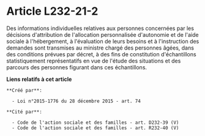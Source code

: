 # Article L232-21-2

Des informations individuelles relatives aux personnes concernées par les décisions d'attribution de l'allocation
personnalisée d'autonomie et de l'aide sociale à l'hébergement, à l'évaluation de leurs besoins et à l'instruction des
demandes sont transmises au ministre chargé des personnes âgées, dans des conditions prévues par décret, à des fins de
constitution d'échantillons statistiquement représentatifs en vue de l'étude des situations et des parcours des personnes
figurant dans ces échantillons.

**Liens relatifs à cet article**

	**Créé par**:

	  - Loi n°2015-1776 du 28 décembre 2015 - art. 74

	**Cité par**:

	  - Code de l'action sociale et des familles - art. D232-39 (V)
	  - Code de l'action sociale et des familles - art. R232-40 (V)
